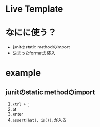 Live Template
==============

# なにに使う？

+ junitのstatic methodのimport
+ 決まったformatの装入


# example

## junitのstatic methodのimport

1. `ctrl + j`
2. at
3. enter
4. `assertThat(, is());`が入る
